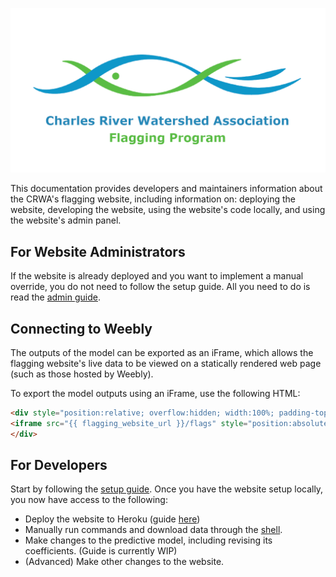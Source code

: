 ![](img/og_preview.png)

This documentation provides developers and maintainers information about the CRWA's flagging website, including information on: deploying the website, developing the website, using the website's code locally, and using the website's admin panel.

## For Website Administrators

If the website is already deployed and you want to implement a manual override, you do not need to follow the setup guide. All you need to do is read the [admin guide](admin).

## Connecting to Weebly

The outputs of the model can be exported as an iFrame, which allows the flagging website's live data to be viewed on a statically rendered web page (such as those hosted by Weebly).

To export the model outputs using an iFrame, use the following HTML:

```html
<div style="position:relative; overflow:hidden; width:100%; padding-top:75%;">
<iframe src="{{ flagging_website_url }}/flags" style="position:absolute; top:0; left:0; bottom:0; right:0; width:100%; height:100%;"></iframe>
</div>
```

## For Developers

Start by following the [setup guide](setup). Once you have the website setup locally, you now have access to the following:

- Deploy the website to Heroku (guide [here](deployment))
- Manually run commands and download data through the [shell](shell).
- Make changes to the predictive model, including revising its coefficients. (Guide is currently WIP)
- (Advanced) Make other changes to the website.
